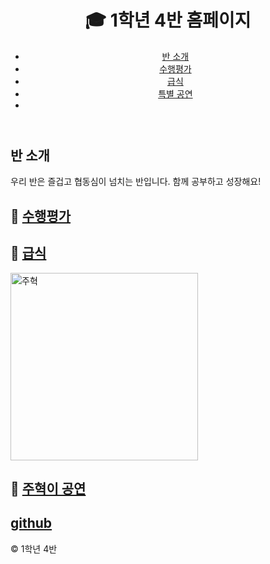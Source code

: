 <!DOCTYPE html>
<html lang="ko">
<head>
  <meta charset="UTF-8" />
  <meta name="viewport" content="width=device-width, initial-scale=1.0"/>
  <title>우리 반 홈페이지</title>
  <link rel="stylesheet" href="style.css"/>
</head>
<body>
  <header>
    <h1>🎓 1학년 4반 홈페이지</h1>
    <nav>
      <ul>
        <li><a href="#about">반 소개</a></li>
        <li><a href="#notice">수행평가</a></li>
        <li><a href="#contact">급식</a></li>
        <li><a href="#enjoy">특별 공연</a></li>
        <li><a href="hello"></a></li>
      </ul>
    </nav>
  </header>

  <section id="about">
    <h2>반 소개</h2>
    <p>우리 반은 즐겁고 협동심이 넘치는 반입니다. 함께 공부하고 성장해요!</p>
  </section>


  <section id="notice">
    <h2>📢
        <a href="https://www.notion.so/2025245babcf8081bc65c271014cd7b0">수행평가</a>
    </h2>
    <ul id="notice-list">
    </ul>
  </section>
  <section id="contact">
    <h2>🍚
      <a href="https://www.notion.so/2045245babcf8003a42af43db4b470f4">급식</a>
    </h2>
  </section>

  <section id="enjoy">
    <img src="10416.JPG" alt="주혁" width="300">
    <H2>🎸
      <a href="https://www.instagram.com/reel/DKzvUDLTylS/?igsh=dXB0NXdyZmdrcDBj"> 주혁이 공연</a>
    </H2>
  </section>

  <section id="hello">
    <h2>
      <a href="https://github.com/yunseounghwan/-/settings/pages">github</a>
    </h2>
  </section>

  <footer>
    <p>&copy; 1학년 4반</p>
  </footer>

  





  <script src="script.js"></script>
</body>
</html>
